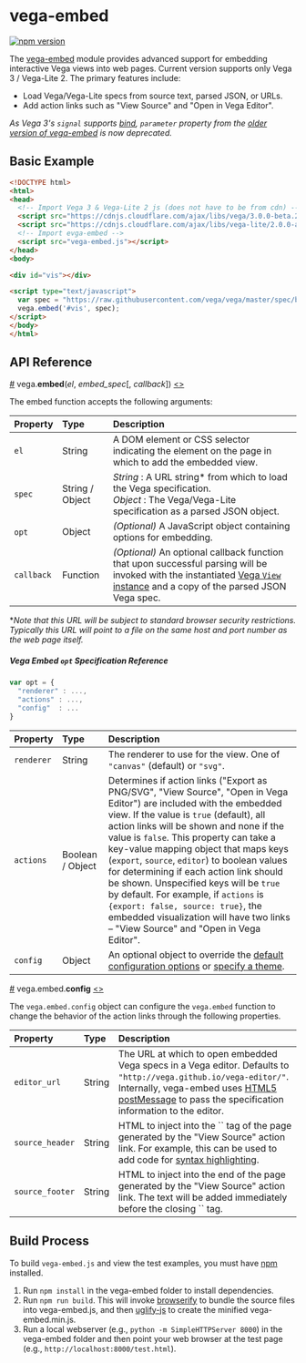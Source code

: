 # vega-embed

[![npm version](https://img.shields.io/npm/v/vega-embed.svg)](https://www.npmjs.com/package/vega-embed)

The [vega-embed](http://github.com/vega/vega-embed) module provides advanced support for embedding interactive Vega views into web pages. Current version supports only Vega 3 / Vega-Lite 2. The primary features include:

- Load Vega/Vega-Lite specs from source text, parsed JSON, or URLs.
- Add action links such as "View Source" and "Open in Vega Editor".


_As Vega 3's `signal` supports [bind](https://github.com/vega/vega/blob/master/PORTING_GUIDE.md#scales), `parameter` property from the [older version of vega-embed](https://github.com/vega/vega-embed/releases/tag/v2.2.0) is now deprecated._

## Basic Example

```html
<!DOCTYPE html>
<html>
<head>
  <!-- Import Vega 3 & Vega-Lite 2 js (does not have to be from cdn) -->
  <script src="https://cdnjs.cloudflare.com/ajax/libs/vega/3.0.0-beta.20/vega.js"></script>
  <script src="https://cdnjs.cloudflare.com/ajax/libs/vega-lite/2.0.0-alpha.1/vega-lite.js"></script>
  <!-- Import evga-embed -->
  <script src="vega-embed.js"></script>
</head>
<body>

<div id="vis"></div>

<script type="text/javascript">
  var spec = "https://raw.githubusercontent.com/vega/vega/master/spec/bar.vg.json";
  vega.embed('#vis', spec);
</script>
</body>
</html>
```


## API Reference

<a href="#embed" name="embed">#</a>
vega.<b>embed</b>(<i>el</i>, <i>embed_spec</i>[, <i>callback</i>])
[<>](https://github.com/vega/vega-embed/src/embed.js "Source")

The embed function accepts the following arguments:

| Property| Type       | Description    |
| :------ | :--------- | :------------- |
| `el`      |  String  | A DOM element or CSS selector indicating the element on the page in which to add the embedded view. |
| `spec`    | String / Object | _String_ : A URL string* from which to load the Vega specification. <br> _Object_ :  The Vega/Vega-Lite specification as a parsed JSON object. |
| `opt`     | Object   | _(Optional)_ A JavaScript object containing options for embedding. |
| `callback`| Function | _(Optional)_ An optional callback function that upon successful parsing will be invoked with the instantiated [Vega `View` instance](https://github.com/vega/vega-view#vega-view) and a copy of the parsed JSON Vega spec. |

*_Note that this URL will be subject to standard browser security restrictions. Typically this URL will point to a file on the same host and port number as the web page itself._

##### Vega Embed `opt` Specification Reference

```js
var opt = {
  "renderer" : ...,
  "actions" : ...,
  "config"  : ...
}
```

| Property | Type             | Description    |
| :------- | :--------------- | :------------- |
| `renderer`    | String        | The renderer to use for the view. One of `"canvas"` (default) or `"svg"`. |
| `actions`     | Boolean / Object       | Determines if action links ("Export as PNG/SVG", "View Source", "Open in Vega Editor") are included with the embedded view. If the value is `true` (default), all action links will be shown and none if the value is `false`.  This property can take a key-value mapping object that maps keys (`export`, `source`, `editor`) to boolean values for determining if each action link should be shown.  Unspecified keys will be `true` by default.  For example, if `actions` is `{export: false, source: true}`, the embedded visualization will have two links – "View Source" and "Open in Vega Editor".        |
| `config`      | Object        | An optional object to override the [default configuration options](https://github.com/vega/vega-parser/blob/master/src/config.js) or [specify a theme](https://github.com/vega/vega-parser#configuration-reference). |

<a href="#embed.config" name="embed.config">#</a>
vega.embed.<b>config</b>
[<>](https://github.com/vega/vega-embed/src/embed.js "Source")


The `vega.embed.config` object can configure the `vega.embed` function to change the behavior of the action links through the following properties.

| Property        | Type     | Description    |
| :-------------- | :------- | :------------- |
| `editor_url`    | String   | The URL at which to open embedded Vega specs in a Vega editor. Defaults to `"http://vega.github.io/vega-editor/"`. Internally, vega-embed uses [HTML5 postMessage](https://developer.mozilla.org/en-US/docs/Web/API/Window/postMessage) to pass the specification information to the editor. |
| `source_header` | String   | HTML to inject into the `` tag of the page generated by the "View Source" action link. For example, this can be used to add code for [syntax highlighting](https://highlightjs.org/). |
| `source_footer` | String   | HTML to inject into the end of the page generated by the "View Source" action link. The text will be added immediately before the closing `` tag. |



## Build Process

To build `vega-embed.js` and view the test examples, you must have [npm](https://www.npmjs.com/) installed.

1. Run `npm install` in the vega-embed folder to install dependencies.
2. Run `npm run build`. This will invoke [browserify](http://browserify.org/) to bundle the source files into vega-embed.js, and then [uglify-js](http://lisperator.net/uglifyjs/) to create the minified vega-embed.min.js.
3. Run a local webserver (e.g., `python -m SimpleHTTPServer 8000`) in the vega-embed folder and then point your web browser at the test page (e.g., `http://localhost:8000/test.html`).
